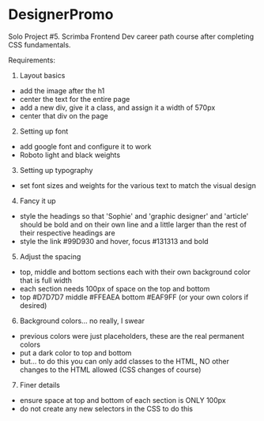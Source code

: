 # DesignerPromo
 Solo Project #5. Scrimba Frontend Dev career path course after completing CSS fundamentals.

 Requirements:
 1. Layout basics
 - add the image after the h1
 - center the text for the entire page
 - add a new div, give it a class, and assign it a width of 570px
 - center that div on the page
 2. Setting up font
 - add google font and configure it to work
 - Roboto light and black weights
 3. Setting up typography
 - set font sizes and weights for the various text to match the visual design
 4. Fancy it up
 - style the headings so that 'Sophie' and 'graphic designer' and 'article' should be bold and on their own line and a little larger than the rest of their respective headings are
 - style the link #99D930 and hover, focus #131313 and bold
 5. Adjust the spacing
 - top, middle and bottom sections each with their own background color that is full width
 - each section needs 100px of space on the top and bottom
 - top #D7D7D7 middle #FFEAEA bottom #EAF9FF (or your own colors if desired)
 6. Background colors... no really, I swear
 - previous colors were just placeholders, these are the real permanent colors
 - put a dark color to top and bottom
 - but... to do this you can only add classes to the HTML, NO other changes to the HTML allowed (CSS changes of course)
 7. Finer details
 - ensure space at top and bottom of each section is ONLY 100px
 - do not create any new selectors in the CSS to do this


